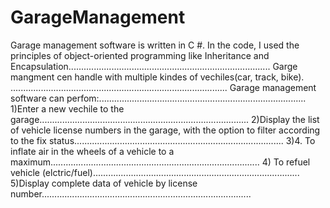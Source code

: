 # GarageManagement
Garage management software is written in C #.
In the code, I used the principles of object-oriented programming like Inheritance and Encapsulation................................................................................
Garge mangment cen handle with multiple kindes of vechiles(car, track, bike). ......................................................................................
Garage management software can perfom:..................................................................................
1)Enter a new vechile to the garage...................................................................................
2)Display the list of vehicle license numbers in the garage, with the option to filter according to the fix status...................................................................................
3)4. To inflate air in the wheels of a vehicle to a maximum...................................................................................
4) To refuel  vehicle (elctric/fuel)..................................................................................
5)Display complete data of vehicle by license number...................................................................................
